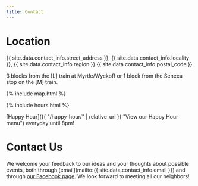```yaml
---
title: Contact
---
```


# Location

{{ site.data.contact_info.street_address }}, {{ site.data.contact_info.locality }}, {{ site.data.contact_info.region }} {{ site.data.contact_info.postal_code }}

3 blocks from the [L] train at Myrtle/Wyckoff or 1 block from the Seneca stop on the [M] train.

{% include map.html %}

{% include hours.html %}

[Happy Hour]({{ "/happy-hour/" | relative_url }} "View our Happy Hour menu") everyday until 8pm!

# Contact Us

We welcome your feedback to our ideas and your thoughts about possible events, both through [email](mailto:{{ site.data.contact_info.email }}) and through [our Facebook page](http://www.facebook.com/TheBadOldDays). We look forward to meeting all our neighbors!
